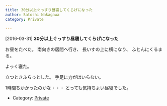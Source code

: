 ```yaml
---
title: 30分以上ぐっすり昼寝してくらげになった
author: Satoshi Nakagawa
category: Private

---
```


[2016-03-31] **30分以上ぐっすり昼寝してくらげになった** 

 お昼をたべた。
南向きの居間へ行き、
長いすの上に横になり、
ふとんにくるまる。

 よっく寝た。

 立つときふらっとした。
手足に力がはいらない。

 1時間ちかかったのかな・・・
とっても気持ちよい昼寝でした。

- Category: [Private](https://merapano.github.io/categories.html#Private)

